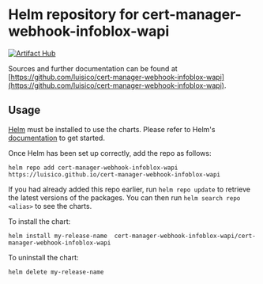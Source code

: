 # Helm repository for cert-manager-webhook-infoblox-wapi

[![Artifact Hub](https://img.shields.io/endpoint?url=https://artifacthub.io/badge/repository/cert-manager-webhook-infoblox-wapi)](https://artifacthub.io/packages/search?repo=cert-manager-webhook-infoblox-wapi)

Sources and further documentation can be found at [https://github.com/luisico/cert-manager-webhook-infoblox-wapi](https://github.com/luisico/cert-manager-webhook-infoblox-wapi).

## Usage

[Helm](https://helm.sh) must be installed to use the charts. Please refer to Helm's [documentation](https://helm.sh/docs) to get started.

Once Helm has been set up correctly, add the repo as follows:
```
helm repo add cert-manager-webhook-infoblox-wapi https://luisico.github.io/cert-manager-webhook-infoblox-wapi
```

If you had already added this repo earlier, run `helm repo update` to retrieve the latest versions of the packages. You can then run `helm search repo <alias>` to see the charts.

To install the chart:

```
helm install my-release-name  cert-manager-webhook-infoblox-wapi/cert-manager-webhook-infoblox-wapi
```

To uninstall the chart:

```
helm delete my-release-name
```
